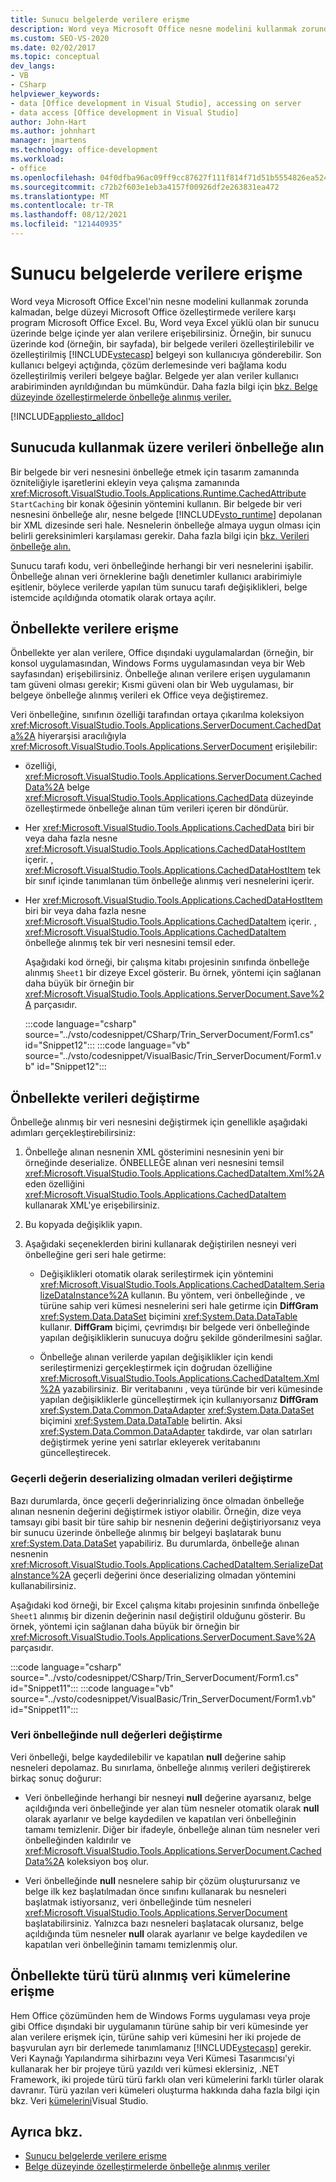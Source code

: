 ```yaml
---
title: Sunucu belgelerde verilere erişme
description: Word veya Microsoft Office nesne modelini kullanmak zorunda kalmadan belge düzeyi özelleştirmede verilere karşı program Microsoft Office Excel.
ms.custom: SEO-VS-2020
ms.date: 02/02/2017
ms.topic: conceptual
dev_langs:
- VB
- CSharp
helpviewer_keywords:
- data [Office development in Visual Studio], accessing on server
- data access [Office development in Visual Studio]
author: John-Hart
ms.author: johnhart
manager: jmartens
ms.technology: office-development
ms.workload:
- office
ms.openlocfilehash: 04f0dfba96ac09ff9cc87627f111f814f71d51b5554826ea524360c2af5323f3
ms.sourcegitcommit: c72b2f603e1eb3a4157f00926df2e263831ea472
ms.translationtype: MT
ms.contentlocale: tr-TR
ms.lasthandoff: 08/12/2021
ms.locfileid: "121440935"
---
```

# <a name="access-data-in-documents-on-the-server"></a>Sunucu belgelerde verilere erişme
  Word veya Microsoft Office Excel'nin nesne modelini kullanmak zorunda kalmadan, belge düzeyi Microsoft Office özelleştirmede verilere karşı program Microsoft Office Excel. Bu, Word veya Excel yüklü olan bir sunucu üzerinde belge içinde yer alan verilere erişebilirsiniz. Örneğin, bir sunucu üzerinde kod (örneğin, bir sayfada), bir belgede verileri özelleştirilebilir ve özelleştirilmiş [!INCLUDE[vstecasp](../sharepoint/includes/vstecasp-md.md)] belgeyi son kullanıcıya gönderebilir. Son kullanıcı belgeyi açtığında, çözüm derlemesinde veri bağlama kodu özelleştirilmiş verileri belgeye bağlar. Belgede yer alan veriler kullanıcı arabiriminden ayrıldığından bu mümkündür. Daha fazla bilgi için [bkz. Belge düzeyinde özelleştirmelerde önbelleğe alınmış veriler.](../vsto/cached-data-in-document-level-customizations.md)

 [!INCLUDE[appliesto_alldoc](../vsto/includes/appliesto-alldoc-md.md)]

## <a name="cache-data-for-use-on-a-server"></a>Sunucuda kullanmak üzere verileri önbelleğe alın
 Bir belgede bir veri nesnesini önbelleğe etmek için tasarım zamanında özniteliğiyle işaretlerini ekleyin veya çalışma zamanında <xref:Microsoft.VisualStudio.Tools.Applications.Runtime.CachedAttribute> `StartCaching` bir konak öğesinin yöntemini kullanın. Bir belgede bir veri nesnesini önbelleğe alır, nesne belgede [!INCLUDE[vsto_runtime](../vsto/includes/vsto-runtime-md.md)] depolanan bir XML dizesinde seri hale. Nesnelerin önbelleğe almaya uygun olması için belirli gereksinimleri karşılaması gerekir. Daha fazla bilgi için [bkz. Verileri önbelleğe alın.](../vsto/caching-data.md)

 Sunucu tarafı kodu, veri önbelleğinde herhangi bir veri nesnelerini işabilir. Önbelleğe alınan veri örneklerine bağlı denetimler kullanıcı arabirimiyle eşitlenir, böylece verilerde yapılan tüm sunucu tarafı değişiklikleri, belge istemcide açıldığında otomatik olarak ortaya açılır.

## <a name="access-data-in-the-cache"></a>Önbellekte verilere erişme
 Önbellekte yer alan verilere, Office dışındaki uygulamalardan (örneğin, bir konsol uygulamasından, Windows Forms uygulamasından veya bir Web sayfasından) erişebilirsiniz. Önbelleğe alınan verilere erişen uygulamanın tam güveni olması gerekir; Kısmi güveni olan bir Web uygulaması, bir belgeye önbelleğe alınmış verileri ek Office veya değiştiremez.

 Veri önbelleğine, sınıfının özelliği tarafından ortaya çıkarılma koleksiyon <xref:Microsoft.VisualStudio.Tools.Applications.ServerDocument.CachedData%2A> hiyerarşisi aracılığıyla <xref:Microsoft.VisualStudio.Tools.Applications.ServerDocument> erişilebilir:

- özelliği, <xref:Microsoft.VisualStudio.Tools.Applications.ServerDocument.CachedData%2A> belge <xref:Microsoft.VisualStudio.Tools.Applications.CachedData> düzeyinde özelleştirmede önbelleğe alınan tüm verileri içeren bir döndürür.

- Her <xref:Microsoft.VisualStudio.Tools.Applications.CachedData> biri bir veya daha fazla nesne <xref:Microsoft.VisualStudio.Tools.Applications.CachedDataHostItem> içerir. , <xref:Microsoft.VisualStudio.Tools.Applications.CachedDataHostItem> tek bir sınıf içinde tanımlanan tüm önbelleğe alınmış veri nesnelerini içerir.

- Her <xref:Microsoft.VisualStudio.Tools.Applications.CachedDataHostItem> biri bir veya daha fazla nesne <xref:Microsoft.VisualStudio.Tools.Applications.CachedDataItem> içerir. , <xref:Microsoft.VisualStudio.Tools.Applications.CachedDataItem> önbelleğe alınmış tek bir veri nesnesini temsil eder.

  Aşağıdaki kod örneği, bir çalışma kitabı projesinin sınıfında önbelleğe alınmış `Sheet1` bir dizeye Excel gösterir. Bu örnek, yöntemi için sağlanan daha büyük bir örneğin bir <xref:Microsoft.VisualStudio.Tools.Applications.ServerDocument.Save%2A> parçasıdır.

  :::code language="csharp" source="../vsto/codesnippet/CSharp/Trin_ServerDocument/Form1.cs" id="Snippet12":::
  :::code language="vb" source="../vsto/codesnippet/VisualBasic/Trin_ServerDocument/Form1.vb" id="Snippet12":::

## <a name="modify-data-in-the-cache"></a>Önbellekte verileri değiştirme
 Önbelleğe alınmış bir veri nesnesini değiştirmek için genellikle aşağıdaki adımları gerçekleştirebilirsiniz:

1. Önbelleğe alınan nesnenin XML gösterimini nesnesinin yeni bir örneğinde deserialize. ÖNBELLEĞE alınan veri nesnesini temsil <xref:Microsoft.VisualStudio.Tools.Applications.CachedDataItem.Xml%2A> eden özelliğini <xref:Microsoft.VisualStudio.Tools.Applications.CachedDataItem> kullanarak XML'ye erişebilirsiniz.

2. Bu kopyada değişiklik yapın.

3. Aşağıdaki seçeneklerden birini kullanarak değiştirilen nesneyi veri önbelleğine geri seri hale getirme:

    - Değişiklikleri otomatik olarak serileştirmek için yöntemini <xref:Microsoft.VisualStudio.Tools.Applications.CachedDataItem.SerializeDataInstance%2A> kullanın. Bu yöntem, veri önbelleğinde , ve türüne sahip veri kümesi nesnelerini seri hale getirme için **DiffGram** <xref:System.Data.DataSet> biçimini <xref:System.Data.DataTable> kullanır. **DiffGram** biçimi, çevrimdışı bir belgede veri önbelleğinde yapılan değişikliklerin sunucuya doğru şekilde gönderilmesini sağlar.

    - Önbelleğe alınan verilerde yapılan değişiklikler için kendi serileştirmenizi gerçekleştirmek için doğrudan özelliğine <xref:Microsoft.VisualStudio.Tools.Applications.CachedDataItem.Xml%2A> yazabilirsiniz. Bir veritabanını , veya türünde bir veri kümesinde yapılan değişikliklerle güncelleştirmek için kullanıyorsanız **DiffGram** <xref:System.Data.Common.DataAdapter> <xref:System.Data.DataSet> biçimini <xref:System.Data.DataTable> belirtin. Aksi <xref:System.Data.Common.DataAdapter> takdirde, var olan satırları değiştirmek yerine yeni satırlar ekleyerek veritabanını güncelleştirecek.

### <a name="modify-data-without-deserializing-the-current-value"></a>Geçerli değerin deserializing olmadan verileri değiştirme
 Bazı durumlarda, önce geçerli değerinrializing önce olmadan önbelleğe alınan nesnenin değerini değiştirmek istiyor olabilir. Örneğin, dize veya tamsayı gibi basit bir türe sahip bir nesnenin değerini değiştiriyorsanız veya bir sunucu üzerinde önbelleğe alınmış bir belgeyi başlatarak bunu <xref:System.Data.DataSet> yapabiliriz. Bu durumlarda, önbelleğe alınan nesnenin <xref:Microsoft.VisualStudio.Tools.Applications.CachedDataItem.SerializeDataInstance%2A> geçerli değerini önce deserializing olmadan yöntemini kullanabilirsiniz.

 Aşağıdaki kod örneği, bir Excel çalışma kitabı projesinin sınıfında önbelleğe `Sheet1` alınmış bir dizenin değerinin nasıl değiştiril olduğunu gösterir. Bu örnek, yöntemi için sağlanan daha büyük bir örneğin bir <xref:Microsoft.VisualStudio.Tools.Applications.ServerDocument.Save%2A> parçasıdır.

 :::code language="csharp" source="../vsto/codesnippet/CSharp/Trin_ServerDocument/Form1.cs" id="Snippet11":::
 :::code language="vb" source="../vsto/codesnippet/VisualBasic/Trin_ServerDocument/Form1.vb" id="Snippet11":::

### <a name="modify-null-values-in-the-data-cache"></a>Veri önbelleğinde null değerleri değiştirme
 Veri önbelleği, belge kaydedilebilir ve kapatılan **null** değerine sahip nesneleri depolamaz. Bu sınırlama, önbelleğe alınmış verileri değiştirerek birkaç sonuç doğurur:

- Veri önbelleğinde herhangi bir nesneyi **null** değerine ayarsanız, belge açıldığında veri önbelleğinde yer alan tüm nesneler otomatik olarak **null** olarak ayarlanır ve belge kaydedilen ve kapatılan veri önbelleğinin tamamı temizlenir. Diğer bir ifadeyle, önbelleğe alınan tüm nesneler veri önbelleğinden kaldırılır ve <xref:Microsoft.VisualStudio.Tools.Applications.ServerDocument.CachedData%2A> koleksiyon boş olur.

- Veri önbelleğinde **null** nesnelere sahip bir çözüm oluşturursanız ve belge ilk kez başlatılmadan önce sınıfını kullanarak bu nesneleri başlatmak istiyorsanız, veri önbelleğinde tüm nesneleri <xref:Microsoft.VisualStudio.Tools.Applications.ServerDocument> başlatabilirsiniz. Yalnızca bazı nesneleri başlatacak olursanız, belge açıldığında tüm nesneler **null** olarak ayarlanır ve belge kaydedilen ve kapatılan veri önbelleğinin tamamı temizlenmiş olur.

## <a name="access-typed-datasets-in-the-cache"></a>Önbellekte türü türü alınmış veri kümelerine erişme
 Hem Office çözümünden hem de Windows Forms uygulaması veya proje gibi Office dışındaki bir uygulamanın türüne sahip bir veri kümesinde yer alan verilere erişmek için, türüne sahip veri kümesini her iki projede de başvurulan ayrı bir derlemede tanımlamanız [!INCLUDE[vstecasp](../sharepoint/includes/vstecasp-md.md)] gerekir. Veri Kaynağı Yapılandırma sihirbazını veya Veri Kümesi Tasarımcısı'yi  kullanarak her bir projeye türü yazıldı veri kümesi eklersiniz, .NET Framework, iki projede türü türü farklı olan veri kümelerini farklı türler olarak davranır. Türü yazılan veri kümeleri oluşturma hakkında daha fazla bilgi için bkz. Veri [kümelerini](../data-tools/create-and-configure-datasets-in-visual-studio.md)Visual Studio.

## <a name="see-also"></a>Ayrıca bkz.

- [Sunucu belgelerde verilere erişme](../vsto/accessing-data-in-documents-on-the-server.md)
- [Belge düzeyinde özelleştirmelerde önbelleğe alınmış veriler](../vsto/cached-data-in-document-level-customizations.md)